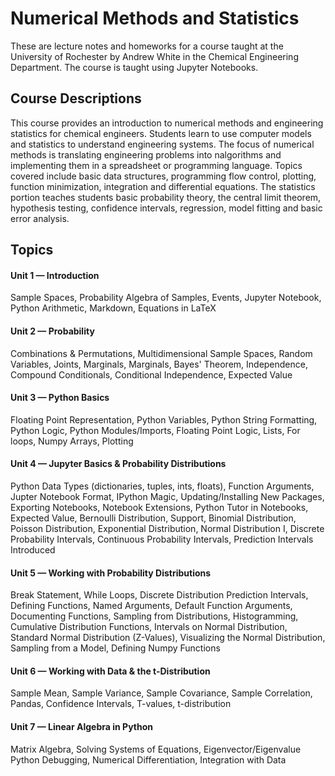 Numerical Methods and Statistics
====

These are lecture notes and homeworks for a course taught at the
University of Rochester by Andrew White in the Chemical Engineering
Department. The course is taught using Jupyter Notebooks.

Course Descriptions
---

This course provides an introduction to numerical methods and
engineering statistics for chemical engineers. Students learn to use
computer models and statistics to understand engineering systems. The
focus of numerical methods is translating engineering problems into
nalgorithms and implementing them in a spreadsheet or programming
language. Topics covered include basic data structures, programming
flow control, plotting, function minimization, integration and
differential equations. The statistics portion teaches students basic
probability theory, the central limit theorem, hypothesis testing,
confidence intervals, regression, model fitting and basic error
analysis.

Topics
----


#### Unit 1 &mdash; Introduction

Sample Spaces, Probability Algebra of Samples, Events, Jupyter Notebook, Python Arithmetic, Markdown, Equations in LaTeX

#### Unit 2 &mdash; Probability

Combinations & Permutations, Multidimensional Sample Spaces, Random Variables, Joints, Marginals, Marginals, Bayes' Theorem, Independence, Compound Conditionals, Conditional Independence, Expected Value

#### Unit 3 &mdash; Python Basics

Floating Point Representation, Python Variables, Python String Formatting, Python Logic, Python Modules/Imports, Floating Point Logic, Lists, For loops, Numpy Arrays, Plotting

#### Unit 4 &mdash; Jupyter Basics & Probability Distributions 

Python Data Types (dictionaries, tuples, ints, floats), Function Arguments, Jupter Notebook Format, IPython Magic, Updating/Installing New Packages, Exporting Notebooks, Notebook Extensions, Python Tutor in Notebooks, Expected Value, Bernoulli Distribution, Support, Binomial Distribution, Poisson Distribution, Exponential Distribution, Normal Distribution I, Discrete Probability Intervals, Continuous Probability Intervals, Prediction Intervals Introduced

#### Unit 5 &mdash; Working with Probability Distributions

Break Statement, While Loops, Discrete Distribution Prediction Intervals, Defining Functions, Named Arguments, Default Function Arguments, Documenting Functions, Sampling from Distributions, Histogramming, Cumulative Distribution Functions, Intervals on Normal Distribution, Standard Normal Distribution (Z-Values), Visualizing the Normal Distribution, Sampling from a Model, Defining Numpy Functions


#### Unit 6 &mdash; Working with Data & the t-Distribution

Sample Mean, Sample Variance, Sample Covariance, Sample Correlation, Pandas, Confidence Intervals, T-values, t-distribution

#### Unit 7 &mdash; Linear Algebra in Python

Matrix Algebra, Solving Systems of Equations, Eigenvector/Eigenvalue Python Debugging, Numerical Differentiation, Integration with Data

